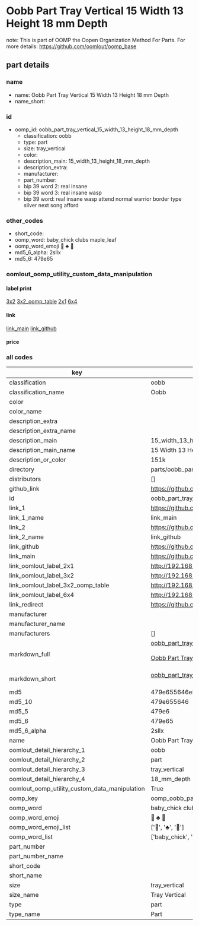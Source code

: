 # Oobb Part Tray Vertical 15 Width 13 Height 18 mm Depth  

note: This is part of OOMP the Oopen Organization Method For Parts. For more details: https://github.com/oomlout/oomp_base

##  part details
  







### name
* name: Oobb Part Tray Vertical 15 Width 13 Height 18 mm Depth
* name_short: 
### id
* oomp_id: oobb_part_tray_vertical_15_width_13_height_18_mm_depth
  * classification: oobb
  * type: part
  * size: tray_vertical
  * color: 
  * description_main: 15_width_13_height_18_mm_depth
  * description_extra: 
  * manufacturer: 
  * part_number: 
  * bip 39 word 2: real insane
  * bip 39 word 3: real insane wasp
  * bip 39 word: real insane wasp attend normal warrior border type silver next song afford

### other_codes
* short_code: 
* oomp_word: baby_chick clubs maple_leaf
* oomp_word_emoji :baby_chick: :clubs: :maple_leaf:
* md5_6_alpha: 2sllx
* md5_6: 479e65






### oomlout_oomp_utility_custom_data_manipulation
#### label print
[3x2](http://192.168.1.245:1112/?label=oomp%202sllx)
[3x2_oomp_table](http://192.168.1.108:1112/?label=oomp%202sllx)
[2x1](http://192.168.1.242:1112/?label=oomp%202sllx)
[6x4](http://192.168.1.55:1112/?label=oomp%202sllx)    

#### link

[link_main](https://github.com/oomlout/oomlout_oomp_version_1_messy/tree/main/parts/oobb_part_tray_vertical_15_width_13_height_18_mm_depth) [link_github](https://github.com/oomlout/oomlout_oomp_version_1_messy/tree/main/parts/oobb_part_tray_vertical_15_width_13_height_18_mm_depth)                             

#### price







### all codes 
| key | value |  
| --- | --- |  
| classification | oobb |  
| classification_name | Oobb |  
| color |  |  
| color_name |  |  
| description_extra |  |  
| description_extra_name |  |  
| description_main | 15_width_13_height_18_mm_depth |  
| description_main_name | 15 Width 13 Height 18 mm Depth |  
| description_or_color | 151k |  
| directory | parts/oobb_part_tray_vertical_15_width_13_height_18_mm_depth |  
| distributors | [] |  
| github_link | https://github.com/oomlout/oomlout_oomp_part_src/tree/main/parts/oobb_part_tray_vertical_15_width_13_height_18_mm_depth |  
| id | oobb_part_tray_vertical_15_width_13_height_18_mm_depth |  
| link_1 | https://github.com/oomlout/oomlout_oomp_version_1_messy/tree/main/parts/oobb_part_tray_vertical_15_width_13_height_18_mm_depth |  
| link_1_name | link_main |  
| link_2 | https://github.com/oomlout/oomlout_oomp_version_1_messy/tree/main/parts/oobb_part_tray_vertical_15_width_13_height_18_mm_depth |  
| link_2_name | link_github |  
| link_github | https://github.com/oomlout/oomlout_oomp_version_1_messy/tree/main/parts/oobb_part_tray_vertical_15_width_13_height_18_mm_depth |  
| link_main | https://github.com/oomlout/oomlout_oomp_version_1_messy/tree/main/parts/oobb_part_tray_vertical_15_width_13_height_18_mm_depth |  
| link_oomlout_label_2x1 | http://192.168.1.242:1112/?label=oomp%202sllx |  
| link_oomlout_label_3x2 | http://192.168.1.245:1112/?label=oomp%202sllx |  
| link_oomlout_label_3x2_oomp_table | http://192.168.1.108:1112/?label=oomp%202sllx |  
| link_oomlout_label_6x4 | http://192.168.1.55:1112/?label=oomp%202sllx |  
| link_redirect | https://github.com/oomlout/oomlout_oomp_version_1_messy/tree/main/parts/oobb_part_tray_vertical_15_width_13_height_18_mm_depth |  
| manufacturer |  |  
| manufacturer_name |  |  
| manufacturers | [] |  
| markdown_full | [oobb_part_tray_vertical_15_width_13_height_18_mm_depth](none)<br>[](none)<br>[Oobb Part Tray Vertical 15 Width 13 Height 18 Mm Depth](none)<br><br> |  
| markdown_short | [oobb_part_tray_vertical_15_width_13_height_18_mm_depth](none)<br><br> |  
| md5 | 479e655646ebc33bdd4b10e9ef1d3d97 |  
| md5_10 | 479e655646 |  
| md5_5 | 479e6 |  
| md5_6 | 479e65 |  
| md5_6_alpha | 2sllx |  
| name | Oobb Part Tray Vertical 15 Width 13 Height 18 mm Depth |  
| oomlout_detail_hierarchy_1 | oobb |  
| oomlout_detail_hierarchy_2 | part |  
| oomlout_detail_hierarchy_3 | tray_vertical |  
| oomlout_detail_hierarchy_4 | 18_mm_depth |  
| oomlout_oomp_utility_custom_data_manipulation | True |  
| oomp_key | oomp_oobb_part_tray_vertical_15_width_13_height_18_mm_depth |  
| oomp_word | baby_chick clubs maple_leaf |  
| oomp_word_emoji | :baby_chick: :clubs: :maple_leaf: |  
| oomp_word_emoji_list | [':baby_chick:', ':clubs:', ':maple_leaf:'] |  
| oomp_word_list | ['baby_chick', 'clubs', 'maple_leaf'] |  
| part_number |  |  
| part_number_name |  |  
| short_code |  |  
| short_name |  |  
| size | tray_vertical |  
| size_name | Tray Vertical |  
| type | part |  
| type_name | Part |  
